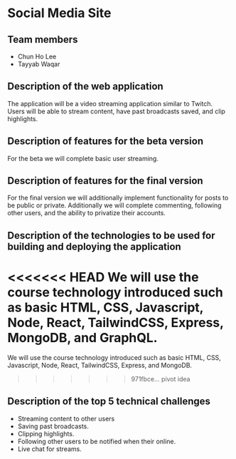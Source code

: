 # Social Media Site
## Team members
* Chun Ho Lee
* Tayyab Waqar

## Description of the web application
The application will be a video streaming application similar to Twitch. Users will be able to stream content, have past broadcasts saved, and clip highlights.

## Description of features for the beta version
For the beta we will complete basic user streaming.

## Description of features for the final version
For the final version we will additionally implement functionality for posts to be public or private. Additionally we will complete commenting, following other users, and
the ability to privatize their accounts.

## Description of the technologies to be used for building and deploying the application
<<<<<<< HEAD
We will use the course technology introduced such as basic HTML, CSS, Javascript, Node, React, TailwindCSS, Express, MongoDB, and GraphQL.
=======
We will use the course technology introduced such as basic HTML, CSS, Javascript, Node, React, TailwindCSS, Express, and MongoDB.

>>>>>>> 971fbce... pivot idea
## Description of the top 5 technical challenges
* Streaming content to other users
* Saving past broadcasts.
* Clipping highlights.
* Following other users to be notified when their online.
* Live chat for streams.
